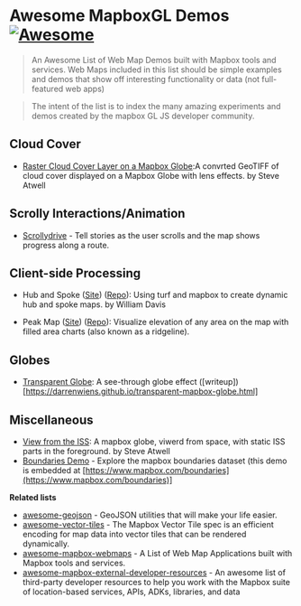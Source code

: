 # Awesome MapboxGL Demos [![Awesome](https://cdn.rawgit.com/sindresorhus/awesome/d7305f38d29fed78fa85652e3a63e154dd8e8829/media/badge.svg)](https://github.com/sindresorhus/awesome)

> An Awesome List of Web Map Demos built with Mapbox tools and services.  Web Maps included in this list should be simple examples and demos that show off interesting functionality or data (not full-featured web apps)

> The intent of the list is to index the many amazing experiments and demos created by the mapbox GL JS developer community.

## Cloud Cover

- [Raster Cloud Cover Layer on a Mapbox Globe](https://steveattewell.com/mapbox-photo/):A convrted GeoTIFF of cloud cover displayed on a Mapbox Globe with lens effects. by Steve Atwell

## Scrolly Interactions/Animation
- [Scrollydrive](https://willymaps.github.io/scrollydrive/demo/demo.html) - Tell stories as the user scrolls and the map shows progress along a route.

## Client-side Processing 

- Hub and Spoke ([Site](https://willymaps.github.io/spoke/)) ([Repo](https://github.com/willymaps/spoke)): Using turf and mapbox to create dynamic hub and spoke maps.  by William Davis

- Peak Map ([Site](https://anvaka.github.io/peak-map)) ([Repo](https://github.com/anvaka/peak-map)): Visualize elevation of any area on the map with filled area charts (also known as a ridgeline).

## Globes

- [Transparent Globe](https://transparent-globe.netlify.app/): A see-through globe effect ([writeup])[https://darrenwiens.github.io/transparent-mapbox-globe.html]

## Miscellaneous
-  [View from the ISS](https://steveattewell.com/iss): A mapbox globe, viwerd from space, with static ISS parts in the foreground. by Steve Atwell
- [Boundaries Demo](https://demos.mapbox.com/boundaries-explorer/?country=US&layer=loc4&worldview=US#10.69/38.9028/-77.0396) - Explore the mapbox boundaries dataset (this demo is embedded at [https://www.mapbox.com/boundaries](https://www.mapbox.com/boundaries)]

**Related lists**
- [awesome-geojson](https://github.com/tmcw/awesome-geojson) - GeoJSON utilities that will make your life easier.
- [awesome-vector-tiles](https://github.com/mapbox/awesome-vector-tiles) - The Mapbox Vector Tile spec is an efficient encoding for map data into vector tiles that can be rendered dynamically.
- [awesome-mapbox-webmaps](https://github.com/chriswhong/awesome-mapbox-webmaps) - A List of Web Map Applications built with Mapbox tools and services.
- [awesome-mapbox-external-developer-resources](https://github.com/chriswhong/awesome-mapbox-external-developer-resources) - An awesome list of third-party developer resources to help you work with the Mapbox suite of location-based services, APIs, ADKs, libraries, and data
